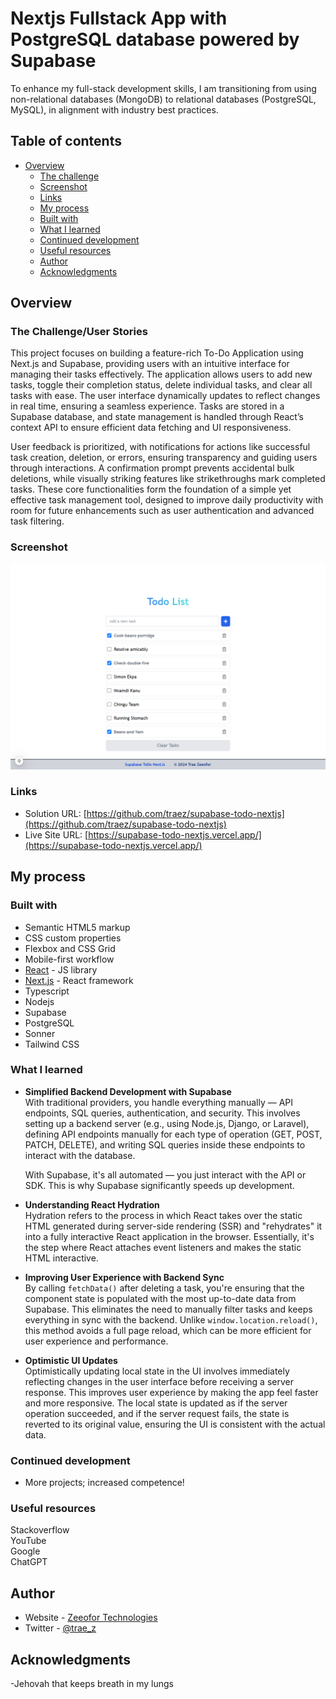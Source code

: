 # Nextjs Fullstack App with PostgreSQL database powered by Supabase

To enhance my full-stack development skills, I am transitioning from using non-relational databases (MongoDB) to relational databases (PostgreSQL, MySQL), in alignment with industry best practices.

## Table of contents

- [Overview](#overview)
  - [The challenge](#the-challenge)
  - [Screenshot](#screenshot)
  - [Links](#links)
  - [My process](#my-process)
  - [Built with](#built-with)
  - [What I learned](#what-i-learned)
  - [Continued development](#continued-development)
  - [Useful resources](#useful-resources)
  - [Author](#author)
  - [Acknowledgments](#acknowledgments)

## Overview

### The Challenge/User Stories

This project focuses on building a feature-rich To-Do Application using Next.js and Supabase, providing users with an intuitive interface for managing their tasks effectively. The application allows users to add new tasks, toggle their completion status, delete individual tasks, and clear all tasks with ease. The user interface dynamically updates to reflect changes in real time, ensuring a seamless experience. Tasks are stored in a Supabase database, and state management is handled through React’s context API to ensure efficient data fetching and UI responsiveness.

User feedback is prioritized, with notifications for actions like successful task creation, deletion, or errors, ensuring transparency and guiding users through interactions. A confirmation prompt prevents accidental bulk deletions, while visually striking features like strikethroughs mark completed tasks. These core functionalities form the foundation of a simple yet effective task management tool, designed to improve daily productivity with room for future enhancements such as user authentication and advanced task filtering.

### Screenshot

![](/public/screenshot-desktop.png)

### Links

- Solution URL: [https://github.com/traez/supabase-todo-nextjs](https://github.com/traez/supabase-todo-nextjs)
- Live Site URL: [https://supabase-todo-nextjs.vercel.app/](https://supabase-todo-nextjs.vercel.app/)

## My process

### Built with

- Semantic HTML5 markup
- CSS custom properties
- Flexbox and CSS Grid
- Mobile-first workflow
- [React](https://reactjs.org/) - JS library
- [Next.js](https://nextjs.org/) - React framework
- Typescript
- Nodejs      
- Supabase    
- PostgreSQL       
- Sonner  
- Tailwind CSS      

### What I learned
   
- **Simplified Backend Development with Supabase**  
With traditional providers, you handle everything manually — API endpoints, SQL queries, authentication, and security. This involves setting up a backend server (e.g., using Node.js, Django, or Laravel), defining API endpoints manually for each type of operation (GET, POST, PATCH, DELETE), and writing SQL queries inside these endpoints to interact with the database.  

    With Supabase, it's all automated — you just interact with the API or SDK. This is why Supabase significantly speeds up development.           
- **Understanding React Hydration**  
Hydration refers to the process in which React takes over the static HTML generated during server-side rendering (SSR) and "rehydrates" it into a fully interactive React application in the browser. Essentially, it's the step where React attaches event listeners and makes the static HTML interactive.   
- **Improving User Experience with Backend Sync**  
By calling `fetchData()` after deleting a task, you're ensuring that the component state is populated with the most up-to-date data from Supabase. This eliminates the need to manually filter tasks and keeps everything in sync with the backend. Unlike `window.location.reload()`, this method avoids a full page reload, which can be more efficient for user experience and performance.    
- **Optimistic UI Updates**  
Optimistically updating local state in the UI involves immediately reflecting changes in the user interface before receiving a server response. This improves user experience by making the app feel faster and more responsive. The local state is updated as if the server operation succeeded, and if the server request fails, the state is reverted to its original value, ensuring the UI is consistent with the actual data.  
  

### Continued development

- More projects; increased competence!

### Useful resources

Stackoverflow  
YouTube  
Google  
ChatGPT

## Author

- Website - [Zeeofor Technologies](https://zeeofortech.vercel.app/)
- Twitter - [@trae_z](https://twitter.com/trae_z)

## Acknowledgments

-Jehovah that keeps breath in my lungs
